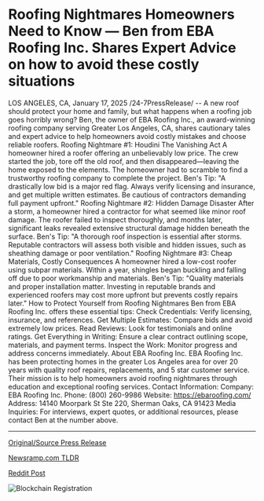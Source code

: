 # Roofing Nightmares Homeowners Need to Know — Ben from EBA Roofing Inc. Shares Expert Advice on how to avoid these costly situations

LOS ANGELES, CA, January 17, 2025 /24-7PressRelease/ -- A new roof should protect your home and family, but what happens when a roofing job goes horribly wrong?  Ben, the owner of EBA Roofing Inc., an award-winning roofing company serving Greater Los Angeles, CA, shares cautionary tales and expert advice to help homeowners avoid costly mistakes and choose reliable roofers.  Roofing Nightmare #1: Houdini The Vanishing Act A homeowner hired a roofer offering an unbelievably low price. The crew started the job, tore off the old roof, and then disappeared—leaving the home exposed to the elements. The homeowner had to scramble to find a trustworthy roofing company to complete the project.  Ben's Tip: "A drastically low bid is a major red flag. Always verify licensing and insurance, and get multiple written estimates. Be cautious of contractors demanding full payment upfront."  Roofing Nightmare #2: Hidden Damage Disaster After a storm, a homeowner hired a contractor for what seemed like minor roof damage. The roofer failed to inspect thoroughly, and months later, significant leaks revealed extensive structural damage hidden beneath the surface.  Ben's Tip: "A thorough roof inspection is essential after storms. Reputable contractors will assess both visible and hidden issues, such as sheathing damage or poor ventilation."  Roofing Nightmare #3: Cheap Materials, Costly Consequences A homeowner hired a low-cost roofer using subpar materials. Within a year, shingles began buckling and falling off due to poor workmanship and materials.  Ben's Tip: "Quality materials and proper installation matter. Investing in reputable brands and experienced roofers may cost more upfront but prevents costly repairs later."  How to Protect Yourself from Roofing Nightmares Ben from EBA Roofing Inc. offers these essential tips:  Check Credentials: Verify licensing, insurance, and references.  Get Multiple Estimates: Compare bids and avoid extremely low prices.  Read Reviews: Look for testimonials and online ratings.  Get Everything in Writing: Ensure a clear contract outlining scope, materials, and payment terms.  Inspect the Work: Monitor progress and address concerns immediately.  About EBA Roofing Inc. EBA Roofing Inc. has been protecting homes in the greater Los Angeles area for over 20 years with quality roof repairs, replacements, and 5 star customer service. Their mission is to help homeowners avoid roofing nightmares through education and exceptional roofing services.  Contact Information: Company: EBA Roofing Inc.  Phone: (800) 260-9986  Website: https://ebaroofing.com/ Address: 14140 Moorpark St Ste 220, Sherman Oaks, CA 91423  Media Inquiries: For interviews, expert quotes, or additional resources, please contact Ben at the number above. 

---

[Original/Source Press Release](https://www.24-7pressrelease.com/press-release/518388/roofing-nightmares-homeowners-need-to-know-ben-from-eba-roofing-inc-shares-expert-advice-on-how-to-avoid-these-costly-situations)
                    

[Newsramp.com TLDR](https://newsramp.com/curated-news/avoid-costly-roofing-nightmares-expert-tips-from-eba-roofing-inc/060b03b3b743e4e6d55b3c64fc5f74c1) 

 



[Reddit Post](https://www.reddit.com/r/Business_NewsRamp/comments/1i3vx0g/avoid_costly_roofing_nightmares_expert_tips_from/) 



![Blockchain Registration](https://cdn.newsramp.app/24-7PressRelease/qrcode/251/18/calmXnGf.webp)